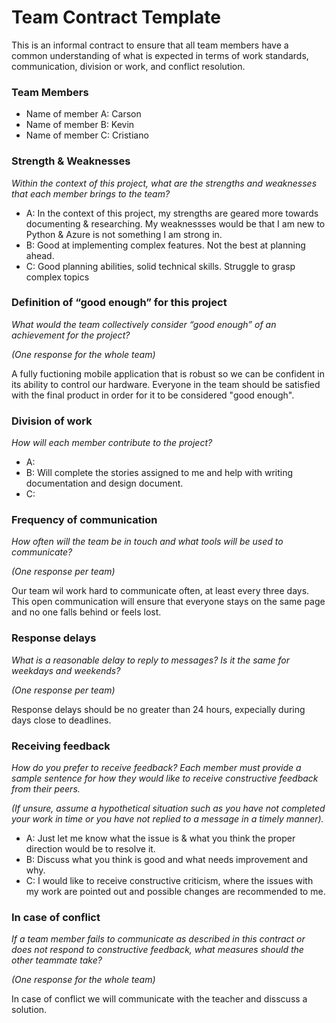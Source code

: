 # Team Contract Template

This is an informal contract to ensure that all team members have a common understanding of what is expected in terms of work standards, communication, division or work, and conflict resolution.

### Team Members

- Name of member A: Carson 
- Name of member B: Kevin
- Name of member C: Cristiano

### Strength & Weaknesses

*Within the context of this project, what are the strengths and weaknesses that each member brings to the team?*

- A: In the context of this project, my strengths are geared more towards documenting & researching. My weaknessses would be that I am new to Python & Azure is not something I am strong in. 
- B: Good at implementing complex features. Not the best at planning ahead.
- C: Good planning abilities, solid technical skills. Struggle to grasp complex topics

### Definition of “good enough” for this project

*What would the team collectively consider “good enough” of an achievement for the project?*

*(One response for the whole team)*

A fully fuctioning mobile application that is robust so we can be confident in its ability to control our hardware. Everyone in the team should be satisfied with the final product in order for it to be considered "good enough".


### Division of work

*How will each member contribute to the project?*

- A:
- B: Will complete the stories assigned to me and help with writing documentation and design document.
- C:

### Frequency of communication

*How often will the team be in touch and what tools will be used to communicate?*

*(One response per team)*

Our team wil work hard to communicate often, at least every three days. This open communication will ensure that everyone stays on the same page and no one falls behind or feels lost.

### Response delays

*What is a reasonable delay to reply to messages? Is it the same for weekdays and weekends?*

*(One response per team)*

Response delays should be no greater than 24 hours, expecially during days close to deadlines.

### Receiving feedback

*How do you prefer to receive feedback? Each member must provide a sample sentence for how they would like to receive constructive feedback from their peers.*

*(If unsure, assume a hypothetical situation such as you have not completed your work in time or you have not replied to a message in a timely manner).*

- A: Just let me know what the issue is & what you think the proper direction would be to resolve it.
- B: Discuss what you think is good and what needs improvement and why.
- C: I would like to receive constructive criticism, where the issues with my work are pointed out and possible changes are recommended to me.
### In case of conflict

*If a team member fails to communicate as described in this contract or does not respond to constructive feedback, what measures should the other teammate take?*

*(One response for the whole team)*

In case of conflict we will communicate with the teacher and disscuss a solution.
